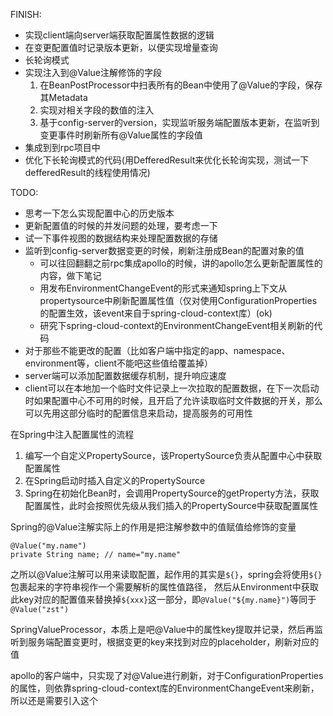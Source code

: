 FINISH:
* 实现client端向server端获取配置属性数据的逻辑
* 在变更配置值时记录版本更新，以便实现增量查询
* 长轮询模式
* 实现注入到@Value注解修饰的字段
  1. 在BeanPostProcessor中扫表所有的Bean中使用了@Value的字段，保存其Metadata
  2. 实现对相关字段的数值的注入
  3. 基于config-server的version，实现监听服务端配置版本更新，在监听到变更事件时刷新所有@Value属性的字段值
* 集成到到rpc项目中
* 优化下长轮询模式的代码(用DefferedResult来优化长轮询实现，测试一下defferedResult的线程使用情况)


TODO:
* 思考一下怎么实现配置中心的历史版本
* 更新配置值的时候的并发问题的处理，要考虑一下
* 试一下事件视图的数据结构来处理配置数据的存储
* 监听到config-server数据变更的时候，刷新注册成Bean的配置对象的值
  * 可以往回翻翻之前rpc集成apollo的时候，讲的apollo怎么更新配置属性的内容，做下笔记 
  * 用发布EnvironmentChangeEvent的形式来通知spring上下文从propertysource中刷新配置属性值（仅对使用ConfigurationProperties的配置生效，该event来自于spring-cloud-context库）(ok)
  * 研究下spring-cloud-context的EnvironmentChangeEvent相关刷新的代码
* 对于那些不能更改的配置（比如客户端中指定的app、namespace、environment等，client不能吧这些值给覆盖掉）
* server端可以添加配置数据缓存机制，提升响应速度
* client可以在本地加一个临时文件记录上一次拉取的配置数据，在下一次启动时如果配置中心不可用的时候，且开启了允许读取临时文件数据的开关，那么可以先用这部分临时的配置信息来启动，提高服务的可用性



在Spring中注入配置属性的流程
1. 编写一个自定义PropertySource，该PropertySource负责从配置中心中获取配置属性
2. 在Spring启动时插入自定义的PropertySource
3. Spring在初始化Bean时，会调用PropertySource的getProperty方法，获取配置属性，此时会按照优先级从我们插入的PropertySource中获取配置属性


Spring的@Value注解实际上的作用是把注解参数中的值赋值给修饰的变量
```
@Value("my.name")
private String name; // name="my.name"
```
之所以@Value注解可以用来读取配置，起作用的其实是`${}`，spring会将使用`${}`包裹起来的字符串视作一个需要解析的属性值路径，
然后从Environment中获取此key对应的配置值来替换掉`${xxx}`这一部分，即`@Value("${my.name}")`等同于`@Value("zst")`

SpringValueProcessor，本质上是吧@Value中的属性key提取并记录，然后再监听到服务端配置变更时，根据变更的key来找到对应的placeholder，刷新对应的值

apollo的客户端中，只实现了对@Value进行刷新，对于ConfigurationProperties的属性，则依靠spring-cloud-context库的EnvironmentChangeEvent来刷新，所以还是需要引入这个